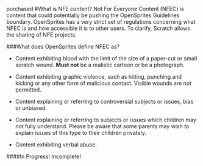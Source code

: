 purchased  #What is NFE content?
Not For Everyone Content (NFEC) is content that could potentially be pushing the OpenSprites Guidelines boundary. OpenSprites has a very strict set of regulations concerning what NFEC is and how accessible it is to other users. To clarify, Scratch allows the sharing of NFE projects.

###What does OpenSprites define NFEC as?
* Content exhibiting blood with the limit of the size of a paper-cut or small scratch wound. **Must not** be a realistic cartoon or be a photograph.

* Content exhibiting graphic violence, such as hitting, punching and kicking or any other form of malicious contact. Visible wounds are not permitted.

* Content explaining or referring to controversial subjects or issues, bias or unbiased.

* Content explaining or referring to subjects or issues which children may not fully understand. Please be aware that some parents may wish to explain issues of this type to their children privately.

* Content exhibiting verbal abuse.

####In Progress! Incomplete!
